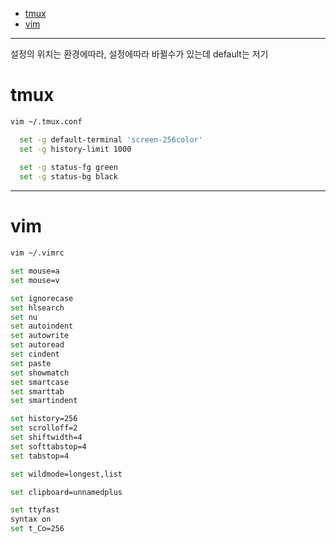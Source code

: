 * [tmux](#tmux)
* [vim](#vim)

------------------
설정의 위치는 환경에따라, 설정에따라 바뀔수가 있는데 default는 저기

# tmux

``` bash
vim ~/.tmux.conf
````

``` bash
  set -g default-terminal 'screen-256color'
  set -g history-limit 1000
  
  set -g status-fg green
  set -g status-bg black
```
-------------------

# vim

``` bash
vim ~/.vimrc
```

```bash
set mouse=a
set mouse=v

set ignorecase
set hlsearch
set nu 
set autoindent
set autowrite
set autoread
set cindent 
set paste 
set showmatch
set smartcase
set smarttab
set smartindent

set history=256
set scrolloff=2
set shiftwidth=4
set softtabstop=4
set tabstop=4

set wildmode=longest,list

set clipboard=unnamedplus

set ttyfast
syntax on
set t_Co=256

```
